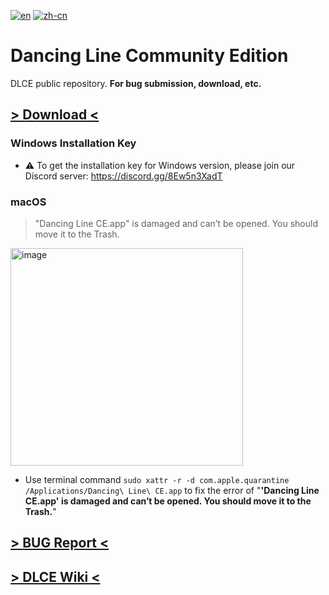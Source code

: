 [![en](https://img.shields.io/badge/lang-en-blue.svg)](README.md)
[![zh-cn](https://img.shields.io/badge/语言-简体中文-red.svg)](README.zh-cn.md)

# Dancing Line Community Edition
DLCE public repository. **For bug submission, download, etc.**

## [> Download <](https://github.com/DL-Community/DancingLine-CommunityEdition/releases)
### Windows Installation Key

- ⚠️ To get the installation key for Windows version, please join our Discord server: https://discord.gg/8Ew5n3XadT

### macOS
> "Dancing Line CE.app" is damaged and can’t be opened. You should move it to the Trash.

<img width="372" height="348" alt="image" src="https://github.com/user-attachments/assets/ac5b2dbc-a23c-43e4-a48e-34281d96b771" />

- Use terminal command `sudo xattr -r -d com.apple.quarantine /Applications/Dancing\ Line\ CE.app` to fix the error of "**'Dancing Line CE.app' is damaged and can’t be opened. You should move it to the Trash.**"
  

## [> BUG Report <](https://github.com/DL-Community/DancingLine-CommunityEdition/issues/new/choose)

## [> DLCE Wiki <](https://dl-community.github.io/Docs/#/en/home)
